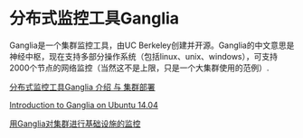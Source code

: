 # 分布式监控工具Ganglia

Ganglia是一个集群监控工具，由UC Berkeley创建并开源。Ganglia的中文意思是神经中枢，现在支持多部分操作系统（包括linux、unix、windows），可支持2000个节点的网络监控（当然这不是上限，只是一个大集群使用的范例）.

[分布式监控工具Ganglia 介绍 与 集群部署](http://www.cnblogs.com/yuki-lau/p/3201110.html)

[Introduction to Ganglia on Ubuntu 14.04](https://www.digitalocean.com/community/tutorials/introduction-to-ganglia-on-ubuntu-14-04)

[用Ganglia对集群进行基础设施的监控](https://blog.coocla.org/166.htm)
